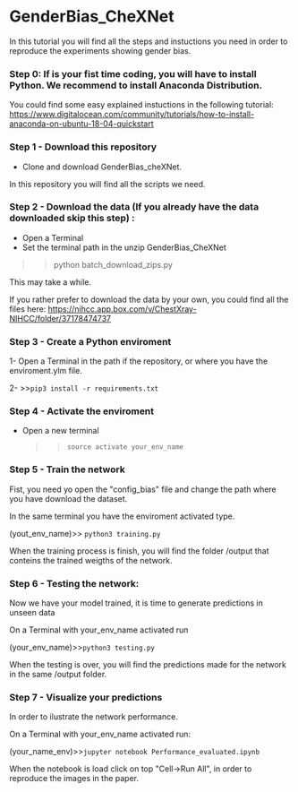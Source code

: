 # GenderBias_CheXNet
In this tutorial you will find all the steps and instuctions you need in order to reproduce the experiments showing gender bias.

### Step 0: If is your fist time coding, you will have to install Python. We recommend to install Anaconda Distribution.

You could find some easy explained instuctions in the following tutorial:
https://www.digitalocean.com/community/tutorials/how-to-install-anaconda-on-ubuntu-18-04-quickstart


### Step 1 - Download this repository

- Clone and download GenderBias_cheXNet.

In this repository you will find all the scripts we need.

### Step 2 - Download the data (If you already have the data downloaded skip this step) :

- Open a Terminal
- Set the terminal path in the unzip GenderBias_CheXNet
>>python batch_download_zips.py

This may take a while. 

If you rather prefer to download the data by your own, you could find all the files here:
https://nihcc.app.box.com/v/ChestXray-NIHCC/folder/37178474737

### Step 3 - Create a Python enviroment

  1- Open a Terminal in the path if the repository, or where you have the enviroment.ylm file.
  
  
  2- >>`pip3 install -r requirements.txt`

### Step 4 - Activate the enviroment

- Open a new terminal
  >>`source activate your_env_name`

### Step 5 - Train the network

Fist, you need yo open the "config_bias" file and change the path where you have download the dataset.

In the same terminal you have the enviroment activated type.

(yout_env_name)>> `python3 training.py`

When the training process is finish, you will find the folder /output that conteins the trained weigths of the network.

### Step 6 - Testing the network:

Now we have your model trained, it is time to generate predictions in unseen data

On a Terminal with your_env_name activated run


  (your_env_name)>>`python3 testing.py`
  
When the testing is over, you will find the predictions made for the network in the same /output folder.

### Step 7 - Visualize your predictions

In order to ilustrate the network performance.

On a Terminal with your_env_name activated run:

   (your_name_env)>>`jupyter notebook Performance_evaluated.ipynb`
   
When the notebook is load click on top "Cell->Run All", in order to reproduce the images in the paper.


